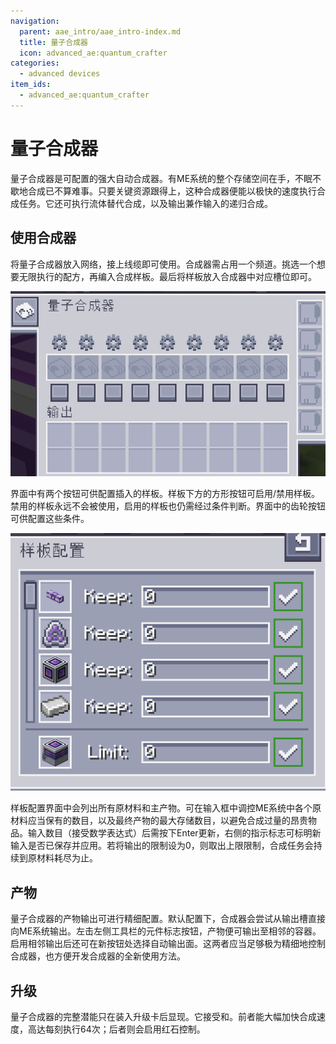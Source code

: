 ```yaml
---
navigation:
  parent: aae_intro/aae_intro-index.md
  title: 量子合成器
  icon: advanced_ae:quantum_crafter
categories:
  - advanced devices
item_ids:
  - advanced_ae:quantum_crafter
---
```


# 量子合成器

<BlockImage id="advanced_ae:quantum_crafter" p:working="true" scale="4"></BlockImage>

量子合成器是可配置的强大自动合成器。有ME系统的整个存储空间在手，不眠不歇地合成已不算难事。只要关键资源跟得上，这种合成器便能以极快的速度执行合成任务。它还可执行流体替代合成，以及输出兼作输入的递归合成。

## 使用合成器

将量子合成器放入网络，接上线缆即可使用。合成器需占用一个频道。挑选一个想要无限执行的配方，再编入合成样板。最后将样板放入合成器中对应槽位即可。

![QCGUI](../pic/quantum_crafter_ui.png)

界面中有两个按钮可供配置插入的样板。样板下方的方形按钮可启用/禁用样板。禁用的样板永远不会被使用，启用的样板也仍需经过条件判断。界面中的齿轮按钮可供配置这些条件。

![PCGUI](../pic/pattern_configuration_ui.png)

样板配置界面中会列出所有原材料和主产物。可在输入框中调控ME系统中各个原材料应当保有的数目，以及最终产物的最大存储数目，以避免合成过量的昂贵物品。输入数目（接受数学表达式）后需按下Enter更新，右侧的指示标志可标明新输入是否已保存并应用。若将输出的限制设为0，则取出上限限制，合成任务会持续到原材料耗尽为止。

## 产物

量子合成器的产物输出可进行精细配置。默认配置下，合成器会尝试从输出槽直接向ME系统输出。左击左侧工具栏的元件标志按钮，产物便可输出至相邻的容器。启用相邻输出后还可在新按钮处选择自动输出面。这两者应当足够极为精细地控制合成器，也方便开发合成器的全新使用方法。

## 升级

量子合成器的完整潜能只在装入升级卡后显现。它接受<ItemLink id="ae2:speed_card" />和<ItemLink id="ae2:redstone_card" />。前者能大幅加快合成速度，高达每刻执行64次；后者则会启用红石控制。